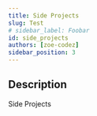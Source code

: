 ```yaml
---
title: Side Projects
slug: Test
# sidebar_label: Foobar
id: side_projects
authors: [zoe-codez]
sidebar_position: 3
---
```

## Description

Side Projects
